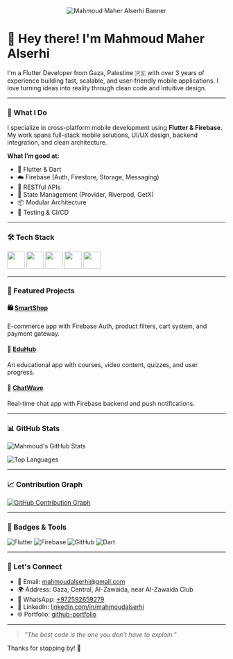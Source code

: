 <!-- Banner -->
<p align="center">
  <img src="[https://raw.githubusercontent.com/mahmoudalserhi/mahmoudalserhi/main/YOUR_BANNER_FILENAME.png](https://github.com/mahmoud-alserhi/mahmoud-alserhi/blob/main/Mahmoud%20GitHub.png)" alt="Mahmoud Maher Alserhi Banner" />
</p>

# 👋 Hey there! I'm Mahmoud Maher Alserhi

I'm a Flutter Developer from Gaza, Palestine 🇵🇸 with over 3 years of experience building fast, scalable, and user-friendly mobile applications. I love turning ideas into reality through clean code and intuitive design.

---

### 💼 What I Do

I specialize in cross-platform mobile development using **Flutter & Firebase**. My work spans full-stack mobile solutions, UI/UX design, backend integration, and clean architecture.

**What I’m good at:**
- 📱 Flutter & Dart
- ☁️ Firebase (Auth, Firestore, Storage, Messaging)
- 🔗 RESTful APIs
- 🧠 State Management (Provider, Riverpod, GetX)
- 📦 Modular Architecture
- 🧪 Testing & CI/CD

---

### 🛠 Tech Stack

<p align="left">
  <img src="https://cdn.jsdelivr.net/gh/devicons/devicon/icons/flutter/flutter-original.svg" width="40" height="40"/>
  <img src="https://cdn.jsdelivr.net/gh/devicons/devicon/icons/firebase/firebase-plain.svg" width="40" height="40"/>
  <img src="https://cdn.jsdelivr.net/gh/devicons/devicon/icons/dart/dart-original.svg" width="40" height="40"/>
  <img src="https://cdn.jsdelivr.net/gh/devicons/devicon/icons/github/github-original.svg" width="40" height="40"/>
  <img src="https://cdn.jsdelivr.net/gh/devicons/devicon/icons/git/git-original.svg" width="40" height="40"/>
</p>

---

### 🚀 Featured Projects

#### 🛍️ [SmartShop](https://github.com/mahmoudalserhi/smartshop)
E-commerce app with Firebase Auth, product filters, cart system, and payment gateway.

#### 📘 [EduHub](https://github.com/mahmoudalserhi/eduhub)
An educational app with courses, video content, quizzes, and user progress.

#### 💬 [ChatWave](https://github.com/mahmoudalserhi/chatwave)
Real-time chat app with Firebase backend and push notifications.

---

### 📊 GitHub Stats

![Mahmoud's GitHub Stats](https://github-readme-stats.vercel.app/api?username=mahmoudalserhi&show_icons=true&theme=default)

![Top Languages](https://github-readme-stats.vercel.app/api/top-langs/?username=mahmoudalserhi&layout=compact)

---

### 📈 Contribution Graph

[![GitHub Contribution Graph](https://github-readme-activity-graph.vercel.app/graph?username=mahmoudalserhi&bg_color=ffffff&color=007acc&line=00d4ff&point=007acc&area=true&hide_border=true)](https://github.com/ashutosh00710/github-readme-activity-graph)

---

### 🎯 Badges & Tools

![Flutter](https://img.shields.io/badge/Flutter-%2302569B.svg?style=for-the-badge&logo=flutter&logoColor=white)
![Firebase](https://img.shields.io/badge/Firebase-FFCA28.svg?style=for-the-badge&logo=firebase&logoColor=black)
![GitHub](https://img.shields.io/badge/GitHub-000000?style=for-the-badge&logo=github&logoColor=white)
![Dart](https://img.shields.io/badge/Dart-0175C2.svg?style=for-the-badge&logo=dart&logoColor=white)

---

### 🤝 Let's Connect

- 📧 Email: [mahmoudalserhi@gmail.com](mailto:mahmoudalserhi@gmail.com)  
- 🌍 Address: Gaza, Central, Al-Zawaida, near Al-Zawaida Club  
- 💬 WhatsApp: [+972592659279](https://wa.me/972592659279)  
- 🔗 LinkedIn: [linkedin.com/in/mahmoudalserhi](https://www.linkedin.com/in/mahmoudalserhi/)  
- 🌐 Portfolio: [github-portfolio](https://github.com/mahmoud-alserhi)

---

> _“The best code is the one you don't have to explain.”_

Thanks for stopping by! 👋
